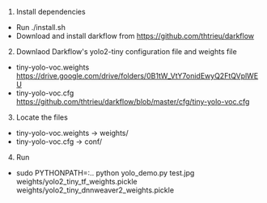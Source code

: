 1. Install dependencies
  * Run ./install.sh
  * Download and install darkflow from https://github.com/thtrieu/darkflow

2. Downlaod Darkflow's yolo2-tiny configuration file and weights file
  * tiny-yolo-voc.weights
      https://drive.google.com/drive/folders/0B1tW_VtY7onidEwyQ2FtQVplWEU
  * tiny-yolo-voc.cfg
      https://github.com/thtrieu/darkflow/blob/master/cfg/tiny-yolo-voc.cfg

3. Locate the files
  * tiny-yolo-voc.weights -> weights/
  * tiny-yolo-voc.cfg -> conf/

4. Run
  * sudo PYTHONPATH=:.. python yolo_demo.py test.jpg weights/yolo2_tiny_tf_weights.pickle weights/yolo2_tiny_dnnweaver2_weights.pickle
